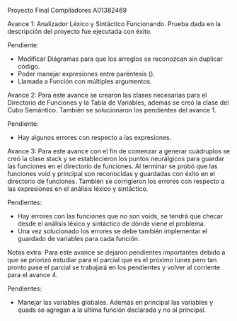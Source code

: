 Proyecto Final Compiladores 
A01382469

Avance 1: 
Analizador Léxico y Sintáctico Funcionando. 
Prueba dada en la descripción del proyecto fue ejecutada con éxito. 

Pendiente: 
- Modificar Diágramas para que los arreglos se reconozcan sin duplicar código. 
- Poder manejar expresiones entre paréntesis (). 
- Llamada a Función con múltiples argumentos. 


Avance 2: 
Para este avance se crearon las clases necesarias para el Directorio de Funciones y la Tabla de Variables, además se creó la clase del Cubo Semántico. 
También se solucionaron los pendientes del avance 1. 

Pendiente: 
- Hay algunos errores con respecto a las expresiones. 

Avance 3: 
Para este avance con el fin de comenzar a generar cuádruplos se creó la clase stack y se establecieron los puntos neurálgicos para guardar las funciones en el directorio de funciones. 
Al terminar se probó que las funciones void y principal son reconocidas y guardadas con éxito en el directorio de funciones. También se corrigieron los errores con respecto a las expresiones en el análisis léxico y sintáctico. 

Pendientes: 
- Hay errores con las funciones que no son voids, se tendrá que checar desde el análisis léxico y sintáctico de dónde viene el problema. 
- Una vez solucionado los errores se debe también implementar el guardado de variables para cada función. 

Notas extra: Para este avance se dejaron pendientes importantes debido a que se priorizó estudiar para el parcial que es el próximo lunes pero tan pronto pase el parcial se trabajará en los pendientes y volver al corriente para el avance 4. 

Pendientes: 
- Manejar las variables globales. Además en principal las variables y quads se agregan a la última función declarada y no al principal. 